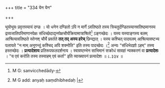 +++
title = "334 येन येन"

+++


भूयोभूयः प्रवृत्तस्यायं दण्डः । यो धनेन दण्डितो ऽपि न मार्गे ऽवतिष्ठते तस्य त्रिचतुर्दण्डितस्यानवतिष्ठमानस्य द्रव्यजातिपरिमाणानपेक्षः संधिच्छेदाद्यनपेक्षचौर्यक्रियामात्राश्रितो[^११४] ऽङ्गच्छेदः । यस्य यस्याङ्गस्य बलम् आश्रित्यावतिष्ठते स्तेनश् चौर्ये प्रवर्तते **तत् तद् अस्य हरेच्** छिन्द्यात् । यस्य कश्चित् पादवलम् आश्रित्यावष्टभ्य पलायते "न माम् अनुगन्तुं कश्चिद् अपि शक्नोति" इति तस्य पादच्छेदः ।[^११५] अन्यः "संधिभेदज्ञो ऽहम्" तस्य हस्तच्छेदः । **प्रत्यादेशाय** प्रतिरूपफलदर्शनाय । स्वावष्टम्भेन साभिमानं सक्रोधं सावज्ञं न्यक्करणं वा **प्रत्यादेशः** । "य एवं करोति तस्य तस्याहम् एवं कर्ता" इति व्याख्यापनं प्रत्यादेशः ॥ ८.३३४ ॥


[^११५]:
     M G add: anyaḥ saṃdhibhedaḥ |


[^११४]:
     M G: sanvicchedādy-